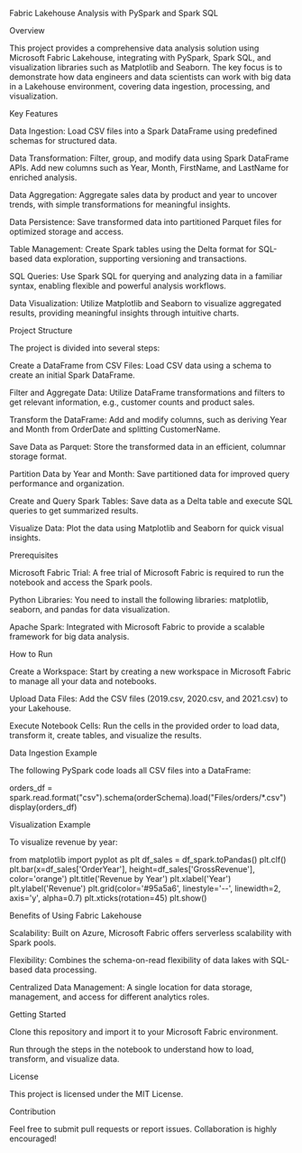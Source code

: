 Fabric Lakehouse Analysis with PySpark and Spark SQL

Overview

This project provides a comprehensive data analysis solution using Microsoft Fabric Lakehouse, integrating with PySpark, Spark SQL, and visualization libraries such as Matplotlib and Seaborn. The key focus is to demonstrate how data engineers and data scientists can work with big data in a Lakehouse environment, covering data ingestion, processing, and visualization.

Key Features

Data Ingestion: Load CSV files into a Spark DataFrame using predefined schemas for structured data.

Data Transformation: Filter, group, and modify data using Spark DataFrame APIs. Add new columns such as Year, Month, FirstName, and LastName for enriched analysis.

Data Aggregation: Aggregate sales data by product and year to uncover trends, with simple transformations for meaningful insights.

Data Persistence: Save transformed data into partitioned Parquet files for optimized storage and access.

Table Management: Create Spark tables using the Delta format for SQL-based data exploration, supporting versioning and transactions.

SQL Queries: Use Spark SQL for querying and analyzing data in a familiar syntax, enabling flexible and powerful analysis workflows.

Data Visualization: Utilize Matplotlib and Seaborn to visualize aggregated results, providing meaningful insights through intuitive charts.

Project Structure

The project is divided into several steps:

Create a DataFrame from CSV Files: Load CSV data using a schema to create an initial Spark DataFrame.

Filter and Aggregate Data: Utilize DataFrame transformations and filters to get relevant information, e.g., customer counts and product sales.

Transform the DataFrame: Add and modify columns, such as deriving Year and Month from OrderDate and splitting CustomerName.

Save Data as Parquet: Store the transformed data in an efficient, columnar storage format.

Partition Data by Year and Month: Save partitioned data for improved query performance and organization.

Create and Query Spark Tables: Save data as a Delta table and execute SQL queries to get summarized results.

Visualize Data: Plot the data using Matplotlib and Seaborn for quick visual insights.

Prerequisites

Microsoft Fabric Trial: A free trial of Microsoft Fabric is required to run the notebook and access the Spark pools.

Python Libraries: You need to install the following libraries: matplotlib, seaborn, and pandas for data visualization.

Apache Spark: Integrated with Microsoft Fabric to provide a scalable framework for big data analysis.

How to Run

Create a Workspace: Start by creating a new workspace in Microsoft Fabric to manage all your data and notebooks.

Upload Data Files: Add the CSV files (2019.csv, 2020.csv, and 2021.csv) to your Lakehouse.

Execute Notebook Cells: Run the cells in the provided order to load data, transform it, create tables, and visualize the results.

Data Ingestion Example

The following PySpark code loads all CSV files into a DataFrame:

orders_df = spark.read.format("csv").schema(orderSchema).load("Files/orders/*.csv")
display(orders_df)

Visualization Example

To visualize revenue by year:

from matplotlib import pyplot as plt
df_sales = df_spark.toPandas()
plt.clf()
plt.bar(x=df_sales['OrderYear'], height=df_sales['GrossRevenue'], color='orange')
plt.title('Revenue by Year')
plt.xlabel('Year')
plt.ylabel('Revenue')
plt.grid(color='#95a5a6', linestyle='--', linewidth=2, axis='y', alpha=0.7)
plt.xticks(rotation=45)
plt.show()

Benefits of Using Fabric Lakehouse

Scalability: Built on Azure, Microsoft Fabric offers serverless scalability with Spark pools.

Flexibility: Combines the schema-on-read flexibility of data lakes with SQL-based data processing.

Centralized Data Management: A single location for data storage, management, and access for different analytics roles.

Getting Started

Clone this repository and import it to your Microsoft Fabric environment.

Run through the steps in the notebook to understand how to load, transform, and visualize data.

License

This project is licensed under the MIT License.

Contribution

Feel free to submit pull requests or report issues. Collaboration is highly encouraged!
